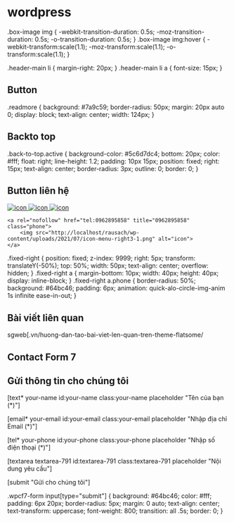 # wordpress

.box-image img { -webkit-transition-duration: 0.5s; -moz-transition-duration: 0.5s; -o-transition-duration: 0.5s; } .box-image img:hover { -webkit-transform:scale(1.1); -moz-transform:scale(1.1); -o-transform:scale(1.1); }

.header-main li {
	margin-right: 20px;
}
.header-main li a {
	font-size: 15px;
}
## Button
.readmore {
    background: #7a9c59;
    border-radius: 50px;
    margin: 20px auto 0;
    display: block;
    text-align: center;
    width: 124px;
}

## Backto top
.back-to-top.active {
    background-color: #5c6d7dc4;
    bottom: 20px;
    color: #fff;
    float: right;
    line-height: 1.2;
    padding: 10px 15px;
    position: fixed;
    right: 15px;
    text-align: center;
    border-radius: 3px;
	outline: 0;
	border: 0;
}

## Button liên hệ
<div class="fixed-right">
    <a rel="nofollow" target="_blank" href="https://www.facebook.com/X%C6%B0%C6%A1%CC%89ng-%C4%91%C3%B4%CC%80ng-pha%CC%81t-l%C3%B4%CC%A3c-102202095344084/" title="Facebook">
        <img src="http://localhost/rausach/wp-content/uploads/2021/07/icon-menu-right1.png" alt="icon">
    </a>
    <a rel="nofollow" href="https://zalo.me/0962895858" title="Zalo">
        <img src="http://localhost/rausach/wp-content/uploads/2021/07/icon-menu-right2.png" alt="icon">
    </a>
    <a rel="nofollow" href="https://www.youtube.com/channel/UCy0F4cA6-Csh7F89SoeDxYQ?view_as=subscriber " title="Youtube">
        <img src="http://localhost/rausach/wp-content/uploads/2021/07/icon-menu-right4-1.png" alt="icon">
    </a>
    
    <a rel="nofollow" href="tel:0962895858" title="0962895858" class="phone">
        <img src="http://localhost/rausach/wp-content/uploads/2021/07/icon-menu-right3-1.png" alt="icon">
    </a>
</div>

.fixed-right {
   position: fixed;
   z-index: 9999;
   right: 5px;
   transform: translateY(-50%);
   top: 50%;
   width: 50px;
   text-align: center;
   overflow: hidden;
}
.fixed-right a {
   margin-bottom: 10px;
   width: 40px;
   height: 40px;
   display: inline-block;
}
.fixed-right a.phone {
   border-radius: 50%;
   background: #64bc46;
   padding: 6px;
   animation: quick-alo-circle-img-anim 1s infinite ease-in-out;
}


## Bài viết liên quan
sgweb[.vn/huong-dan-tao-bai-viet-len-quan-tren-theme-flatsome/

## Contact Form 7
<h2>Gửi thông tin cho chúng tôi</h2>
[text* your-name id:your-name class:your-name placeholder "Tên của bạn (*)"]

[email* your-email id:your-email class:your-email placeholder "Nhập địa chỉ Email (*)"]

[tel* your-phone id:your-phone class:your-phone placeholder "Nhập số điện thoại (*)"]

[textarea textarea-791 id:textarea-791 class:textarea-791 placeholder "Nội dung yêu cầu"]

[submit "Gửi cho chúng tôi"]

.wpcf7-form input[type="submit"] {
	background: #64bc46;
    color: #fff;
    padding: 6px 20px;
    border-radius: 5px;
    margin: 0 auto;
    text-align: center;
    text-transform: uppercase;
    font-weight: 800;
    transition: all .5s;
	border: 0;
}

